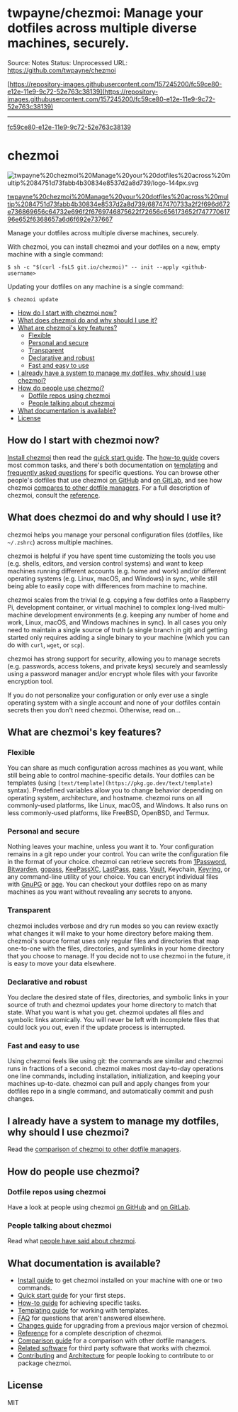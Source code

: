 # twpayne/chezmoi: Manage your dotfiles across multiple diverse machines, securely.

Source: Notes
Status: Unprocessed
URL: https://github.com/twpayne/chezmoi

[https://repository-images.githubusercontent.com/157245200/fc59ce80-e12e-11e9-9c72-52e763c38139](https://repository-images.githubusercontent.com/157245200/fc59ce80-e12e-11e9-9c72-52e763c38139)

---

[fc59ce80-e12e-11e9-9c72-52e763c38139](twpayne%20chezmoi%20Manage%20your%20dotfiles%20across%20multip%2084751d73fabb4b30834e8537d2a8d739/fc59ce80-e12e-11e9-9c72-52e763c38139)

# chezmoi

![twpayne%20chezmoi%20Manage%20your%20dotfiles%20across%20multip%2084751d73fabb4b30834e8537d2a8d739/logo-144px.svg](twpayne%20chezmoi%20Manage%20your%20dotfiles%20across%20multip%2084751d73fabb4b30834e8537d2a8d739/logo-144px.svg)

[twpayne%20chezmoi%20Manage%20your%20dotfiles%20across%20multip%2084751d73fabb4b30834e8537d2a8d739/68747470733a2f2f696d672e736869656c64732e696f2f6769746875622f72656c656173652f74777061796e652f6368657a6d6f692e737667](twpayne%20chezmoi%20Manage%20your%20dotfiles%20across%20multip%2084751d73fabb4b30834e8537d2a8d739/68747470733a2f2f696d672e736869656c64732e696f2f6769746875622f72656c656173652f74777061796e652f6368657a6d6f692e737667)

Manage your dotfiles across multiple diverse machines, securely.

With chezmoi, you can install chezmoi and your dotfiles on a new, empty machine with a single command:

```
$ sh -c "$(curl -fsLS git.io/chezmoi)" -- init --apply <github-username>
```

Updating your dotfiles on any machine is a single command:

```
$ chezmoi update
```

- [How do I start with chezmoi now?](https://github.com/twpayne/chezmoi)
- [What does chezmoi do and why should I use it?](https://github.com/twpayne/chezmoi)
- [What are chezmoi's key features?](https://github.com/twpayne/chezmoi)
    - [Flexible](https://github.com/twpayne/chezmoi)
    - [Personal and secure](https://github.com/twpayne/chezmoi)
    - [Transparent](https://github.com/twpayne/chezmoi)
    - [Declarative and robust](https://github.com/twpayne/chezmoi)
    - [Fast and easy to use](https://github.com/twpayne/chezmoi)
- [I already have a system to manage my dotfiles, why should I use chezmoi?](https://github.com/twpayne/chezmoi)
- [How do people use chezmoi?](https://github.com/twpayne/chezmoi)
    - [Dotfile repos using chezmoi](https://github.com/twpayne/chezmoi)
    - [People talking about chezmoi](https://github.com/twpayne/chezmoi)
- [What documentation is available?](https://github.com/twpayne/chezmoi)
- [License](https://github.com/twpayne/chezmoi)

## How do I start with chezmoi now?

[Install chezmoi](https://github.com/twpayne/chezmoi/blob/master/docs/INSTALL.md) then read the [quick start guide](https://github.com/twpayne/chezmoi/blob/master/docs/QUICKSTART.md). The [how-to guide](https://github.com/twpayne/chezmoi/blob/master/docs/HOWTO.md) covers most common tasks, and there's both documentation on [templating](https://github.com/twpayne/chezmoi/blob/master/docs/TEMPLATING.md) and [frequently asked questions](https://github.com/twpayne/chezmoi/blob/master/docs/FAQ.md) for specific questions. You can browse other people's dotfiles that use chezmoi [on GitHub](https://github.com/topics/chezmoi?o=desc&s=updated) and [on GitLab](https://gitlab.com/search?search=chezmoi), and see how chezmoi [compares to other dotfile managers](https://github.com/twpayne/chezmoi/blob/master/docs/COMPARISON.md). For a full description of chezmoi, consult the [reference](https://github.com/twpayne/chezmoi/blob/master/docs/REFERENCE.md).

## What does chezmoi do and why should I use it?

chezmoi helps you manage your personal configuration files (dotfiles, like `~/.zshrc`) across multiple machines.

chezmoi is helpful if you have spent time customizing the tools you use (e.g. shells, editors, and version control systems) and want to keep machines running different accounts (e.g. home and work) and/or different operating systems (e.g. Linux, macOS, and Windows) in sync, while still being able to easily cope with differences from machine to machine.

chezmoi scales from the trivial (e.g. copying a few dotfiles onto a Raspberry Pi, development container, or virtual machine) to complex long-lived multi-machine development environments (e.g. keeping any number of home and work, Linux, macOS, and Windows machines in sync). In all cases you only need to maintain a single source of truth (a single branch in git) and getting started only requires adding a single binary to your machine (which you can do with `curl`, `wget`, or `scp`).

chezmoi has strong support for security, allowing you to manage secrets (e.g. passwords, access tokens, and private keys) securely and seamlessly using a password manager and/or encrypt whole files with your favorite encryption tool.

If you do not personalize your configuration or only ever use a single operating system with a single account and none of your dotfiles contain secrets then you don't need chezmoi. Otherwise, read on...

## What are chezmoi's key features?

### Flexible

You can share as much configuration across machines as you want, while still being able to control machine-specific details. Your dotfiles can be templates (using `[text/template](https://pkg.go.dev/text/template)` syntax). Predefined variables allow you to change behavior depending on operating system, architecture, and hostname. chezmoi runs on all commonly-used platforms, like Linux, macOS, and Windows. It also runs on less commonly-used platforms, like FreeBSD, OpenBSD, and Termux.

### Personal and secure

Nothing leaves your machine, unless you want it to. Your configuration remains in a git repo under your control. You can write the configuration file in the format of your choice. chezmoi can retrieve secrets from [1Password](https://1password.com/), [Bitwarden](https://bitwarden.com/), [gopass](https://www.gopass.pw/), [KeePassXC](https://keepassxc.org/), [LastPass](https://lastpass.com/), [pass](https://www.passwordstore.org/), [Vault](https://www.vaultproject.io/), Keychain, [Keyring](https://wiki.gnome.org/Projects/GnomeKeyring), or any command-line utility of your choice. You can encrypt individual files with [GnuPG](https://www.gnupg.org/) or [age](https://age-encryption.org/). You can checkout your dotfiles repo on as many machines as you want without revealing any secrets to anyone.

### Transparent

chezmoi includes verbose and dry run modes so you can review exactly what changes it will make to your home directory before making them. chezmoi's source format uses only regular files and directories that map one-to-one with the files, directories, and symlinks in your home directory that you choose to manage. If you decide not to use chezmoi in the future, it is easy to move your data elsewhere.

### Declarative and robust

You declare the desired state of files, directories, and symbolic links in your source of truth and chezmoi updates your home directory to match that state. What you want is what you get. chezmoi updates all files and symbolic links atomically. You will never be left with incomplete files that could lock you out, even if the update process is interrupted.

### Fast and easy to use

Using chezmoi feels like using git: the commands are similar and chezmoi runs in fractions of a second. chezmoi makes most day-to-day operations one line commands, including installation, initialization, and keeping your machines up-to-date. chezmoi can pull and apply changes from your dotfiles repo in a single command, and automatically commit and push changes.

## I already have a system to manage my dotfiles, why should I use chezmoi?

Read the [comparison of chezmoi to other dotfile managers](https://github.com/twpayne/chezmoi/blob/master/docs/COMPARISON.md).

## How do people use chezmoi?

### Dotfile repos using chezmoi

Have a look at people using chezmoi [on GitHub](https://github.com/topics/chezmoi?o=desc&s=updated) and [on GitLab](https://gitlab.com/search?search=chezmoi).

### People talking about chezmoi

Read what [people have said about chezmoi](https://github.com/twpayne/chezmoi/blob/master/docs/MEDIA.md).

## What documentation is available?

- [Install guide](https://github.com/twpayne/chezmoi/blob/master/docs/INSTALL.md) to get chezmoi installed on your machine with one or two commands.
- [Quick start guide](https://github.com/twpayne/chezmoi/blob/master/docs/QUICKSTART.md) for your first steps.
- [How-to guide](https://github.com/twpayne/chezmoi/blob/master/docs/HOWTO.md) for achieving specific tasks.
- [Templating guide](https://github.com/twpayne/chezmoi/blob/master/docs/TEMPLATING.md) for working with templates.
- [FAQ](https://github.com/twpayne/chezmoi/blob/master/docs/FAQ.md) for questions that aren't answered elsewhere.
- [Changes guide](https://github.com/twpayne/chezmoi/blob/master/docs/CHANGES.md) for upgrading from a previous major version of chezmoi.
- [Reference](https://github.com/twpayne/chezmoi/blob/master/docs/REFERENCE.md) for a complete description of chezmoi.
- [Comparison guide](https://github.com/twpayne/chezmoi/blob/master/docs/COMPARISON.md) for a comparison with other dotfile managers.
- [Related software](https://github.com/twpayne/chezmoi/blob/master/docs/RELATED.md) for third party software that works with chezmoi.
- [Contributing](https://github.com/twpayne/chezmoi/blob/master/docs/CONTRIBUTING.md) and [Architecture](https://github.com/twpayne/chezmoi/blob/master/docs/ARCHITECTURE.md) for people looking to contribute to or package chezmoi.

## License

MIT